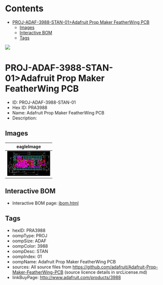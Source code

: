 



Contents
========

* [PROJ-ADAF-3988-STAN-01>Adafruit Prop Maker FeatherWing PCB](#proj-adaf-3988-stan-01adafruit-prop-maker-featherwing-pcb)
	* [Images](#images)
	* [Interactive BOM](#interactive-bom)
	* [Tags](#tags)
  
![][im]
# PROJ-ADAF-3988-STAN-01>Adafruit Prop Maker FeatherWing PCB

- ID: PROJ-ADAF-3988-STAN-01
- Hex ID: PRA3988
- Name: Adafruit Prop Maker FeatherWing PCB
- Description: 

## Images
  
  

|eagleImage|
| :---: |
|[![eagleImage](eagleImage_140.png)](eagleImage_600.png)|

## Interactive BOM

- Interactive BOM page: [ibom.html](kicad/bom/ibom.html)

## Tags

- hexID: PRA3988
- oompType: PROJ
- oompSize: ADAF
- oompColor: 3988
- oompDesc: STAN
- oompIndex: 01
- oompName: Adafruit Prop Maker FeatherWing PCB
- sources: All source files from https://github.com/adafruit/Adafruit-Prop-Maker-FeatherWing-PCB (source licence details in srcLicense.md)
- linkBuyPage: http://www.adafruit.com/products/3988



[im]: eagleImage_450.png
